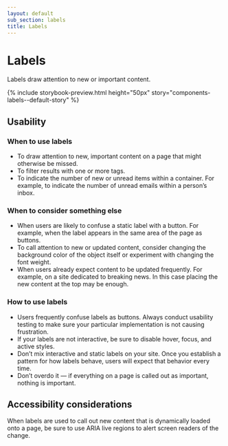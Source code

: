 ```yaml
---
layout: default
sub_section: labels
title: Labels
---
```


# Labels

<div class="va-introtext" markdown="1">
Labels draw attention to new or important content.
</div>

{% include storybook-preview.html height="50px" story="components-labels--default-story" %}

## Usability

### When to use labels

* To draw attention to new, important content on a page that might otherwise be missed.
* To filter results with one or more tags.
* To indicate the number of new or unread items within a container. For example, to indicate the number of unread emails within a person’s inbox.

### When to consider something else

* When users are likely to confuse a static label with a button. For example, when the label appears in the same area of the page as buttons.
* To call attention to new or updated content, consider changing the background color of the object itself or experiment with changing the font weight.
* When users already expect content to be updated frequently. For example, on a site dedicated to breaking news. In this case placing the new content at the top may be enough.

### How to use labels

* Users frequently confuse labels as buttons. Always conduct usability testing to make sure your particular implementation is not causing frustration.
* If your labels are not interactive, be sure to disable hover, focus, and active styles.
* Don’t mix interactive and static labels on your site. Once you establish a pattern for how labels behave, users will expect that behavior every time.
* Don’t overdo it — if everything on a page is called out as important, nothing is important.

## Accessibility considerations

When labels are used to call out new content that is dynamically loaded onto a page, be sure to use ARIA live regions to alert screen readers of the change.
